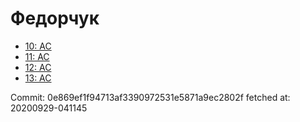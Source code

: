 # Федорчук
- [10: AC](10.md)
- [11: AC](11.md)
- [12: AC](12.md)
- [13: AC](13.md)

Commit: 0e869ef1f94713af3390972531e5871a9ec2802f
 fetched at: 20200929-041145
